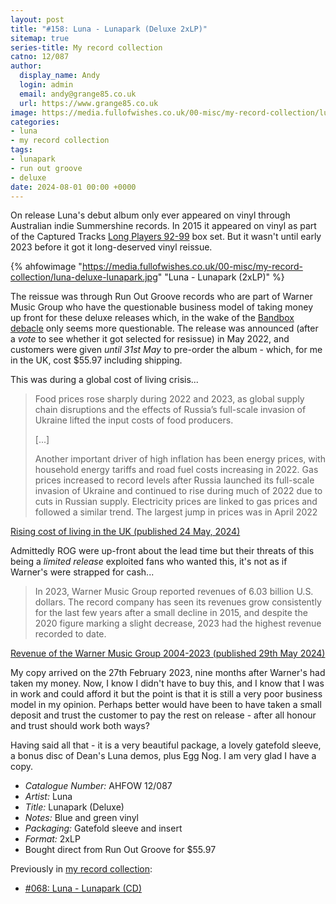 ```yaml
---
layout: post
title: "#158: Luna - Lunapark (Deluxe 2xLP)"
sitemap: true
series-title: My record collection
catno: 12/087
author:
  display_name: Andy
  login: admin
  email: andy@grange85.co.uk
  url: https://www.grange85.co.uk
image: https://media.fullofwishes.co.uk/00-misc/my-record-collection/luna-deluxe-lunapark.jpg
categories:
- luna
- my record collection
tags:
- lunapark
- run out groove
- deluxe
date: 2024-08-01 00:00 +0000
---
```

On release Luna's debut album only ever appeared on vinyl through Australian indie Summershine records. In 2015 it appeared on vinyl as part of the Captured Tracks [Long Players 92-99](/database/luna/releases/long-players-92-99/) box set. But it wasn't until early 2023 before it got it long-deserved vinyl reissue.

{% ahfowimage "https://media.fullofwishes.co.uk/00-misc/my-record-collection/luna-deluxe-lunapark.jpg" "Luna - Lunapark (2xLP)" %}

The reissue was through Run Out Groove records who are part of Warner Music Group who have the questionable business model of taking money up front for these deluxe releases which, in the wake of the [Bandbox debacle](/2024/03/06/bandbox-files-for-an-assignment-for-the-benefit-of-creditors/) only seems more questionable. The release was announced (after a _vote_ to see whether it got selected for resissue) in May 2022, and customers were given _until 31st May_ to pre-order the album - which, for me in the UK, cost $55.97 including shipping.

This was during a global cost of living crisis...

<blockquote>
<p>Food prices rose sharply during 2022 and 2023, as global supply chain disruptions and the effects of Russia’s full-scale invasion of Ukraine lifted the input costs of food producers.</p>
<p>[...]</p>
<p>Another important driver of high inflation has been energy prices, with household energy tariffs and road fuel costs increasing in 2022. Gas prices increased to record levels after Russia launched its full-scale invasion of Ukraine and continued to rise during much of 2022 due to cuts in Russian supply. Electricity prices are linked to gas prices and followed a similar trend. The largest jump in prices was in April 2022</p>

</blockquote>
<p class="caption"><a href="https://commonslibrary.parliament.uk/research-briefings/cbp-9428/">Rising cost of living in the UK (published 24 May, 2024)</a></p>

Admittedly ROG were up-front about the lead time but their threats of this being a _limited release_ exploited fans who wanted this, it's not as if Warner's were strapped for cash...

<blockquote>
In 2023, Warner Music Group reported revenues of 6.03 billion U.S. dollars. The record company has seen its revenues grow consistently for the last few years after a small decline in 2015, and despite the 2020 figure marking a slight decrease, 2023 had the highest revenue recorded to date.
</blockquote>
<p class="caption"><a href="https://www.statista.com/statistics/264541/revenue-of-the-warner-music-group/">Revenue of the Warner Music Group 2004-2023 (published 29th May 2024)</a></p>

My copy arrived on the 27th February 2023, nine months after Warner's had taken my money. Now, I know I didn't have to buy this, and I know that I was in work and could afford it but the point is that it is still a very poor business model in my opinion. Perhaps better would have been to have taken a small deposit and trust the customer to pay the rest on release - after all honour and trust should work both ways?

Having said all that - it is a very beautiful package, a lovely gatefold sleeve, a bonus disc of Dean's Luna demos, plus Egg Nog. I am very glad I have a copy.

 - *Catalogue Number:* AHFOW 12/087
 - *Artist:* Luna
 - *Title:* Lunapark (Deluxe)
 - *Notes:* Blue and green vinyl
 - *Packaging:* Gatefold sleeve and insert
 - *Format:* 2xLP
 - Bought direct from Run Out Groove for $55.97

Previously in [my record collection](/category/my-record-collection):
 - [#068: Luna - Lunapark (CD)](/2023/09/11/my-record-collection-068-luna-lunapark-cd/)
